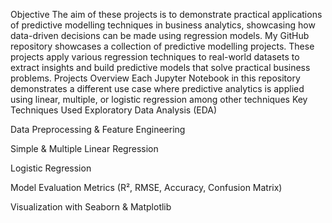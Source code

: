 Objective
The aim of these projects is to demonstrate practical applications of predictive modelling techniques in business analytics, showcasing how data-driven decisions can be made using regression models.
My GitHub repository showcases a collection of predictive modelling projects.
These projects apply various regression techniques to real-world datasets to extract insights and build predictive models that solve practical business problems.
Projects Overview
Each Jupyter Notebook in this repository demonstrates a different use case where predictive analytics is applied using linear, multiple, or logistic regression among other techniques
Key Techniques Used
Exploratory Data Analysis (EDA)

Data Preprocessing & Feature Engineering

Simple & Multiple Linear Regression

Logistic Regression

Model Evaluation Metrics (R², RMSE, Accuracy, Confusion Matrix)

Visualization with Seaborn & Matplotlib
